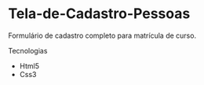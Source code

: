 # Tela-de-Cadastro-Pessoas
Formulário de cadastro completo para matrícula de curso.

Tecnologias
- Html5 
- Css3
